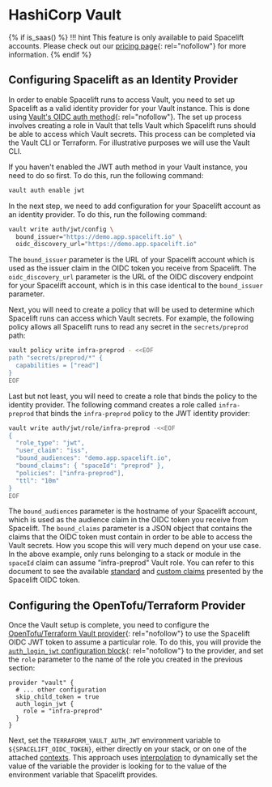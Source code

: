 # HashiCorp Vault

{% if is_saas() %}
!!! hint
    This feature is only available to paid Spacelift accounts. Please check out our [pricing page](https://spacelift.io/pricing){: rel="nofollow"} for more information.
{% endif %}

## Configuring Spacelift as an Identity Provider

In order to enable Spacelift runs to access Vault, you need to set up Spacelift as a valid identity provider for your Vault instance. This is done using [Vault's OIDC auth method](https://www.vaultproject.io/docs/auth/jwt){: rel="nofollow"}. The set up process involves creating a role in Vault that tells Vault which Spacelift runs should be able to access which Vault secrets. This process can be completed via the Vault CLI or Terraform. For illustrative purposes we will use the Vault CLI.

If you haven't enabled the JWT auth method in your Vault instance, you need to do so first. To do this, run the following command:

```bash
vault auth enable jwt
```

In the next step, we need to add configuration for your Spacelift account as an identity provider. To do this, run the following command:

```bash
vault write auth/jwt/config \
  bound_issuer="https://demo.app.spacelift.io" \
  oidc_discovery_url="https://demo.app.spacelift.io"
```

The `bound_issuer` parameter is the URL of your Spacelift account which is used as the issuer claim in the OIDC token you receive from Spacelift. The `oidc_discovery_url` parameter is the URL of the OIDC discovery endpoint for your Spacelift account, which is in this case identical to the `bound_issuer` parameter.

Next, you will need to create a policy that will be used to determine which Spacelift runs can access which Vault secrets. For example, the following policy allows all Spacelift runs to read any secret in the `secrets/preprod` path:

```bash
vault policy write infra-preprod - <<EOF
path "secrets/preprod/*" {
  capabilities = ["read"]
}
EOF
```

Last but not least, you will need to create a role that binds the policy to the identity provider. The following command creates a role called `infra-preprod` that binds the `infra-preprod` policy to the JWT identity provider:

```bash
vault write auth/jwt/role/infra-preprod -<<EOF
{
  "role_type": "jwt",
  "user_claim": "iss",
  "bound_audiences": "demo.app.spacelift.io",
  "bound_claims": { "spaceId": "preprod" },
  "policies": ["infra-preprod"],
  "ttl": "10m"
}
EOF
```

The `bound_audiences` parameter is the hostname of your Spacelift account, which is used as the audience claim in the OIDC token you receive from Spacelift. The `bound_claims` parameter is a JSON object that contains the claims that the OIDC token must contain in order to be able to access the Vault secrets. How you scope this will very much depend on your use case. In the above example, only runs belonging to a stack or module in the `spaceId` claim can assume "infra-preprod" Vault role. You can refer to this document to see the available [standard](README.md#standard-claims) and [custom claims](README.md#custom-claims) presented by the Spacelift OIDC token.

## Configuring the OpenTofu/Terraform Provider

Once the Vault setup is complete, you need to configure the [OpenTofu/Terraform Vault provider](https://search.opentofu.org/provider/hashicorp/vault/latest){: rel="nofollow"} to use the Spacelift OIDC JWT token to assume a particular role. To do this, you will provide the [`auth_login_jwt` configuration block](https://search.opentofu.org/provider/hashicorp/vault/latest#jwt){: rel="nofollow"} to the provider, and set the `role` parameter to the name of the role you created in the previous section:

```hcl
provider "vault" {
  # ... other configuration
  skip_child_token = true
  auth_login_jwt {
    role = "infra-preprod"
  }
}
```

Next, set the `TERRAFORM_VAULT_AUTH_JWT` environment variable to `${SPACELIFT_OIDC_TOKEN}`, either directly on your stack, or on one of the attached [contexts](../../../concepts/configuration/context.md). This approach uses [interpolation](../../../concepts/configuration/environment.md#environment-variable-interpolation) to dynamically set the value of the variable the provider is looking for to the value of the environment variable that Spacelift provides.
